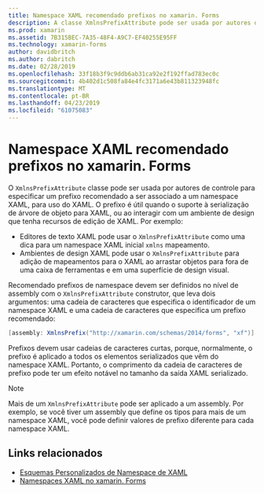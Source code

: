 ```yaml
---
title: Namespace XAML recomendado prefixos no xamarin. Forms
description: A classe XmlnsPrefixAttribute pode ser usada por autores de controle para especificar um prefixo recomendado a ser associado a um namespace XAML, para uso do XAML.
ms.prod: xamarin
ms.assetid: 7B315BEC-7A35-48F4-A9C7-EF40255E95FF
ms.technology: xamarin-forms
author: davidbritch
ms.author: dabritch
ms.date: 02/28/2019
ms.openlocfilehash: 33f18b3f9c9ddb6ab31ca92e2f192ffad783ec0c
ms.sourcegitcommit: 4b402d1c508fa84e4fc3171a6e43b811323948fc
ms.translationtype: MT
ms.contentlocale: pt-BR
ms.lasthandoff: 04/23/2019
ms.locfileid: "61075083"
---
```

# <a name="xaml-namespace-recommended-prefixes-in-xamarinforms"></a>Namespace XAML recomendado prefixos no xamarin. Forms

O `XmlnsPrefixAttribute` classe pode ser usada por autores de controle para especificar um prefixo recomendado a ser associado a um namespace XAML, para uso do XAML. O prefixo é útil quando o suporte à serialização de árvore de objeto para XAML, ou ao interagir com um ambiente de design que tenha recursos de edição de XAML. Por exemplo:

- Editores de texto XAML pode usar o `XmlnsPrefixAttribute` como uma dica para um namespace XAML inicial `xmlns` mapeamento.
- Ambientes de design XAML pode usar o `XmlnsPrefixAttribute` para adição de mapeamentos para o XAML ao arrastar objetos para fora de uma caixa de ferramentas e em uma superfície de design visual.

Recomendado prefixos de namespace devem ser definidos no nível de assembly com o `XmlnsPrefixAttribute` construtor, que leva dois argumentos: uma cadeia de caracteres que especifica o identificador de um namespace XAML e uma cadeia de caracteres que especifica um prefixo recomendado:

```csharp
[assembly: XmlnsPrefix("http://xamarin.com/schemas/2014/forms", "xf")]
```

Prefixos devem usar cadeias de caracteres curtas, porque, normalmente, o prefixo é aplicado a todos os elementos serializados que vêm do namespace XAML. Portanto, o comprimento da cadeia de caracteres de prefixo pode ter um efeito notável no tamanho da saída XAML serializado.

> [!NOTE]
> Mais de um `XmlnsPrefixAttribute` pode ser aplicado a um assembly. Por exemplo, se você tiver um assembly que define os tipos para mais de um namespace XAML, você pode definir valores de prefixo diferente para cada namespace XAML.

## <a name="related-links"></a>Links relacionados

- [Esquemas Personalizados de Namespace de XAML](custom-namespace-schemas.md)
- [Namespaces XAML no xamarin. Forms](namespaces.md)
